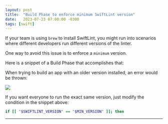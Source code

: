 ```yaml
---
layout: post
title:  "Build Phase to enforce minimum SwiftLint version"
date:   2023-07-23 07:00:00 -0300
tags: [swift]
---
```


If your team is using `brew` to install SwiftLint, you might run into scenarios where different developers run different versions of the linter.

One way to avoid this issue is to enforce a `minimum` version.

Here is a snippet of a Build Phase that accomplishes that:

<script src="https://gist.github.com/mdb1/d5b7c005af9989815281dc016cc5d138.js"></script>

When trying to build an app with an older version installed, an error would be thrown:

<img src="{{static.static_files}}/resources/swiftlint-version/swiftlint-error.png">

If you want everyone to run the exact same version, just modify the condition in the snippet above:

```bash
if [[ "$SWIFTLINT_VERSION" == "$MIN_VERSION" ]]; then
```

---